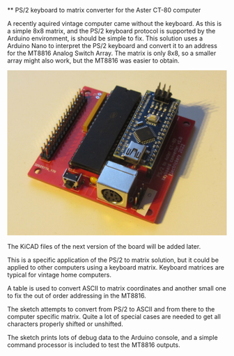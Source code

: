 ** PS/2 keyboard to matrix converter for the Aster CT-80 computer

A recently aquired vintage computer came without the keyboard. As this is 
a simple 8x8 matrix, and the PS/2 keyboard protocol is supported by the
Arduino environment, is should be simple to fix. This solution uses a
Arduino Nano to interpret the PS/2 keyboard and convert it to an address
for the MT8816 Analog Switch Array. The matrix is only 8x8, so a smaller 
array might also work, but the MT8816 was easier to obtain.

![The prototype board](ps2-ct80-keyboardConverter1.0.jpg)

The KiCAD files of the next version of the board will be added later.

This is a specific application of the PS/2 to matrix solution, but it 
could be applied to other computers using a keyboard matrix. Keyboard 
matrices are typical for vintage home computers.

A table is used to convert ASCII to matrix coordinates and another small 
one to fix the out of order addressing in the MT8816.

The sketch attempts to convert from PS/2 to ASCII and from there to the
computer specific matrix. Quite a lot of special cases are needed to get
all characters properly shifted or unshifted.

The sketch prints lots of debug data to the Arduino console, and a simple
command processor is included to test the MT8816 outputs.

